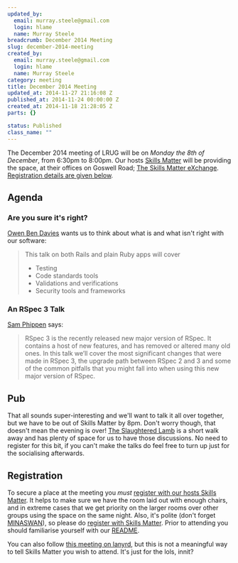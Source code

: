 ```yaml
--- 
updated_by: 
  email: murray.steele@gmail.com
  login: hlame
  name: Murray Steele
breadcrumb: December 2014 Meeting
slug: december-2014-meeting
created_by: 
  email: murray.steele@gmail.com
  login: hlame
  name: Murray Steele
category: meeting
title: December 2014 Meeting
updated_at: 2014-11-27 21:16:08 Z
published_at: 2014-11-24 00:00:00 Z
created_at: 2014-11-18 21:28:05 Z
parts: {}

status: Published
class_name: ""
---
```


The December 2014 meeting of LRUG will be on *Monday the 8th of December*, from 6:30pm to 8:00pm.  Our hosts [Skills Matter](http://skillsmatter.com/) will be providing the space, at their offices on Goswell Road; [The Skills Matter eXchange](https://skillsmatter.com/locations/96-skills-matter-exchange).  <a href="#dec14registration">Registration details are given below</a>.

Agenda
------

### Are you sure it's right?

[Owen Ben Davies](http://www.obduk.com/) wants us to think about what is and what isn't right with our software:

> This talk on both Rails and plain Ruby apps will cover
>
> * Testing
> * Code standards tools
> * Validations and verifications
> * Security tools and frameworks

### An RSpec 3 Talk

[Sam Phippen](http://samphippen.com/) says:

> RSpec 3 is the recently released new major version of 
> RSpec. It contains a host of new features, and has 
> removed or altered many old ones. In this talk we’ll 
> cover the most significant changes that were made in 
> RSpec 3, the upgrade path between RSpec 2 and 3 and 
> some of the common pitfalls that you might fall into
> when using this new major version of RSpec.

Pub
---

That all sounds super-interesting and we'll want to talk it all over together, but we have to be out of Skills Matter by 8pm.  Don't worry though, that doesn't mean the evening is over!  [The Slaughtered Lamb](http://www.theslaughteredlambpub.com/) is a short walk away and has plenty of space for us to have those discussions. No need to register for this bit, if you can't make the talks do feel free to turn up just for the socialising afterwards.

Registration <a name="dec14registration">&nbsp;</a>
---------------------------------------------------

To secure a place at the meeting you *must* [register with our hosts Skills Matter](https://www.skillsmatter.com/meetups/6759-lrug-december-meetup).  It helps to make sure we have the room laid out with enough chairs, and in extreme cases that we get priority on the larger rooms over other groups using the space on the same night.  Also, it's polite (don't forget [MINASWAN](http://oreilly.com/ruby/excerpts/ruby-learning-rails/ruby-glossary.html#I_indexterm_d1e32036)), so please do [register with Skills Matter](https://www.skillsmatter.com/meetups/6759-lrug-december-meetup).  Prior to attending you should familiarise yourself with our [README](http://readme.lrug.org/).

You can also follow [this meeting on lanyrd](http://lanyrd.com/2014/lrug-december/), but this is not a meaningful way to tell Skills Matter you wish to attend.  It's just for the lols, innit?

